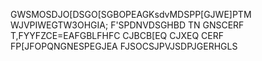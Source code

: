 GWSMOSDJO[DSGO[SGBOPEAGKsdvMDSPP[GJWE]PTM
WJVPIWEGTW3OHGIA; F'SPDNVDSGHBD TN GNSCERF T,FYYFZCE=EAFGBLFHFC CJBCB[EQ CJXEQ CERF FP[JFOPQNGNESPEGJEA
FJSOCSJPVJSDPJGERHGLS
